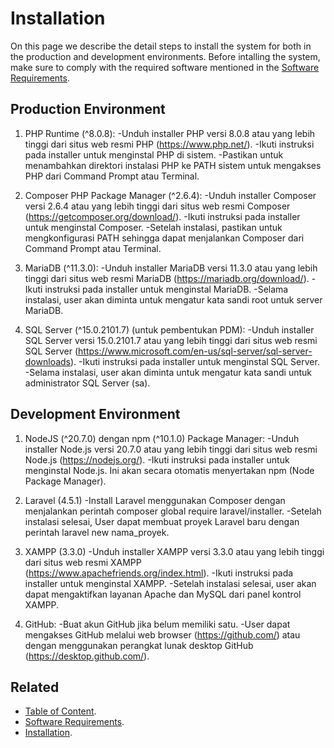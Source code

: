 # Installation

On this page we describe the detail steps to install the system for both in the production and development environments. Before intalling the system, make sure to comply with the required software mentioned in the [Software Requirements](Software-Requirements.md).

## Production Environment
1. PHP Runtime (^8.0.8):
    -Unduh installer PHP versi 8.0.8 atau yang lebih tinggi dari situs web resmi PHP (https://www.php.net/).
    -Ikuti instruksi pada installer untuk menginstal PHP di sistem.
    -Pastikan untuk menambahkan direktori instalasi PHP ke PATH sistem untuk mengakses PHP dari Command Prompt atau Terminal.

2. Composer PHP Package Manager (^2.6.4):
    -Unduh installer Composer versi 2.6.4 atau yang lebih tinggi dari situs web resmi Composer (https://getcomposer.org/download/).
    -Ikuti instruksi pada installer untuk menginstal Composer.
    -Setelah instalasi, pastikan untuk mengkonfigurasi PATH sehingga dapat menjalankan Composer dari Command Prompt atau Terminal.

3. MariaDB (^11.3.0):
    -Unduh installer MariaDB versi 11.3.0 atau yang lebih tinggi dari situs web resmi MariaDB (https://mariadb.org/download/).
    -Ikuti instruksi pada installer untuk menginstal MariaDB.
    -Selama instalasi, user akan diminta untuk mengatur kata sandi root untuk server MariaDB.

4. SQL Server (^15.0.2101.7) (untuk pembentukan PDM):
    -Unduh installer SQL Server versi 15.0.2101.7 atau yang lebih tinggi dari situs web resmi SQL Server (https://www.microsoft.com/en-us/sql-server/sql-server-downloads).
    -Ikuti instruksi pada installer untuk menginstal SQL Server.
    -Selama instalasi, user akan diminta untuk mengatur kata sandi untuk administrator SQL Server (sa).

## Development Environment
1. NodeJS (^20.7.0) dengan npm (^10.1.0) Package Manager:
    -Unduh installer Node.js versi 20.7.0 atau yang lebih tinggi dari situs web resmi Node.js (https://nodejs.org/).
    -Ikuti instruksi pada installer untuk menginstal Node.js. Ini akan secara otomatis menyertakan npm (Node Package Manager).

2. Laravel (4.5.1)
    -Install Laravel menggunakan Composer dengan menjalankan perintah composer global require laravel/installer.
    -Setelah instalasi selesai, User dapat membuat proyek Laravel baru dengan perintah laravel new nama_proyek.

3. XAMPP (3.3.0)
    -Unduh installer XAMPP versi 3.3.0 atau yang lebih tinggi dari situs web resmi XAMPP (https://www.apachefriends.org/index.html).
    -Ikuti instruksi pada installer untuk menginstal XAMPP.
    -Setelah instalasi selesai, user akan dapat mengaktifkan layanan Apache dan MySQL dari panel kontrol XAMPP.

4. GitHub:
    -Buat akun GitHub jika belum memiliki satu.
    -User dapat mengakses GitHub melalui web browser (https://github.com/) atau dengan menggunakan perangkat lunak desktop GitHub (https://desktop.github.com/).

## Related

+ [Table of Content](README.md).
+ [Software Requirements](Software-Requirements.md).
+ [Installation](Installation.md).